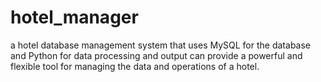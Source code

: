 # hotel_manager
a hotel database management system that uses MySQL for the database and Python for data processing and output can provide a powerful and flexible tool for managing the data and operations of a hotel.
